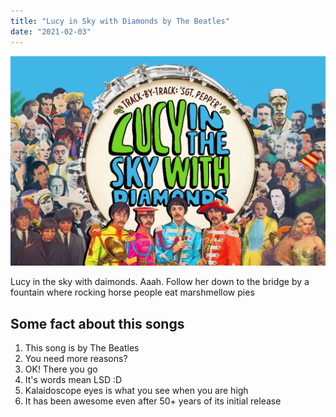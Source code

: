 ```yaml
---
title: "Lucy in Sky with Diamonds by The Beatles"
date: "2021-02-03"
---
```


![Lucy In The Sky With Diamonds](./../../static/lucy_in_sky.jpg)

Lucy in the sky with daimonds. Aaah.
Follow her down to the bridge by a fountain where rocking horse people
eat marshmellow pies

## Some fact about this songs

1. This song is by The Beatles
2. You need more reasons?
3. OK! There you go
4. It's words mean LSD :D 
5. Kalaidoscope eyes is what you see when you are high 
6. It has been awesome even after 50+ years of its initial release